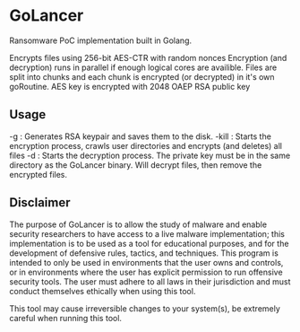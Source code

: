 # GoLancer
Ransomware PoC implementation built in Golang.

Encrypts files using 256-bit AES-CTR with random nonces
Encryption (and decryption) runs in parallel if enough logical cores are availible. Files are split into chunks and each chunk is encrypted (or decrypted) in it's own goRoutine.
AES key is encrypted with 2048 OAEP RSA public key


<h2>Usage</h2>
-g : Generates RSA keypair and saves them to the disk.
-kill : Starts the encryption process, crawls user directories and encrypts (and deletes) all files
-d : Starts the decryption process. The private key must be in the same directory as the GoLancer binary. Will decrypt files, then remove the encrypted files.
<h2>Disclaimer</h2>

The purpose of GoLancer is to allow the study of malware and enable security researchers to have access to a live malware implementation; this implementation is to be used as a tool for educational purposes, and for the development of defensive rules, tactics, and techniques. This program is intended to only be used in environments that the user owns and controls, or in environments where the user has explicit permission to run offensive security tools. The user must adhere to all laws in their jurisdiction and must conduct themselves ethically when using this tool.

This tool may cause irreversible changes to your system(s), be extremely careful when running this tool.
